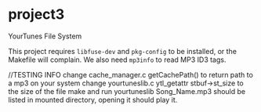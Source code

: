 # project3
YourTunes File System

This project requires `libfuse-dev` and `pkg-config` to be installed, or the Makefile will complain.
We also need `mp3info` to read MP3 ID3 tags.

//TESTING INFO
change cache_manager.c getCachePath() to return path to a mp3 on your system
change yourtuneslib.c ytl_getattr stbuf->st_size to the size of the file
make and run yourtuneslib 
Song_Name.mp3 should be listed in mounted directory, opening it should play it.
